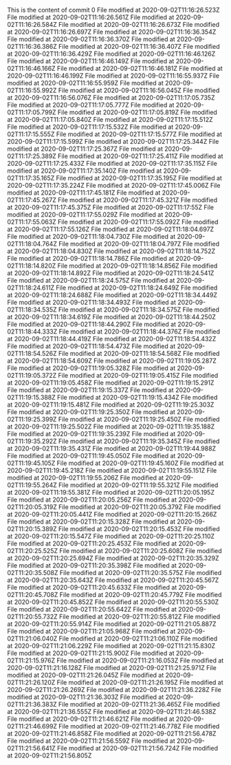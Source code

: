 This is the content of commit 0
File modified at 2020-09-02T11:16:26.523Z
File modified at 2020-09-02T11:16:26.561Z
File modified at 2020-09-02T11:16:26.584Z
File modified at 2020-09-02T11:16:26.673Z
File modified at 2020-09-02T11:16:26.697Z
File modified at 2020-09-02T11:16:36.354Z
File modified at 2020-09-02T11:16:36.370Z
File modified at 2020-09-02T11:16:36.386Z
File modified at 2020-09-02T11:16:36.407Z
File modified at 2020-09-02T11:16:36.429Z
File modified at 2020-09-02T11:16:46.126Z
File modified at 2020-09-02T11:16:46.149Z
File modified at 2020-09-02T11:16:46.166Z
File modified at 2020-09-02T11:16:46.181Z
File modified at 2020-09-02T11:16:46.199Z
File modified at 2020-09-02T11:16:55.937Z
File modified at 2020-09-02T11:16:55.959Z
File modified at 2020-09-02T11:16:55.992Z
File modified at 2020-09-02T11:16:56.045Z
File modified at 2020-09-02T11:16:56.076Z
File modified at 2020-09-02T11:17:05.735Z
File modified at 2020-09-02T11:17:05.777Z
File modified at 2020-09-02T11:17:05.799Z
File modified at 2020-09-02T11:17:05.819Z
File modified at 2020-09-02T11:17:05.840Z
File modified at 2020-09-02T11:17:15.512Z
File modified at 2020-09-02T11:17:15.532Z
File modified at 2020-09-02T11:17:15.555Z
File modified at 2020-09-02T11:17:15.577Z
File modified at 2020-09-02T11:17:15.599Z
File modified at 2020-09-02T11:17:25.344Z
File modified at 2020-09-02T11:17:25.367Z
File modified at 2020-09-02T11:17:25.389Z
File modified at 2020-09-02T11:17:25.411Z
File modified at 2020-09-02T11:17:25.433Z
File modified at 2020-09-02T11:17:35.115Z
File modified at 2020-09-02T11:17:35.140Z
File modified at 2020-09-02T11:17:35.165Z
File modified at 2020-09-02T11:17:35.195Z
File modified at 2020-09-02T11:17:35.224Z
File modified at 2020-09-02T11:17:45.006Z
File modified at 2020-09-02T11:17:45.181Z
File modified at 2020-09-02T11:17:45.267Z
File modified at 2020-09-02T11:17:45.321Z
File modified at 2020-09-02T11:17:45.375Z
File modified at 2020-09-02T11:17:55Z
File modified at 2020-09-02T11:17:55.029Z
File modified at 2020-09-02T11:17:55.063Z
File modified at 2020-09-02T11:17:55.092Z
File modified at 2020-09-02T11:17:55.126Z
File modified at 2020-09-02T11:18:04.697Z
File modified at 2020-09-02T11:18:04.730Z
File modified at 2020-09-02T11:18:04.764Z
File modified at 2020-09-02T11:18:04.797Z
File modified at 2020-09-02T11:18:04.830Z
File modified at 2020-09-02T11:18:14.752Z
File modified at 2020-09-02T11:18:14.786Z
File modified at 2020-09-02T11:18:14.820Z
File modified at 2020-09-02T11:18:14.856Z
File modified at 2020-09-02T11:18:14.892Z
File modified at 2020-09-02T11:18:24.541Z
File modified at 2020-09-02T11:18:24.575Z
File modified at 2020-09-02T11:18:24.611Z
File modified at 2020-09-02T11:18:24.649Z
File modified at 2020-09-02T11:18:24.688Z
File modified at 2020-09-02T11:18:34.449Z
File modified at 2020-09-02T11:18:34.493Z
File modified at 2020-09-02T11:18:34.535Z
File modified at 2020-09-02T11:18:34.575Z
File modified at 2020-09-02T11:18:34.619Z
File modified at 2020-09-02T11:18:44.250Z
File modified at 2020-09-02T11:18:44.290Z
File modified at 2020-09-02T11:18:44.333Z
File modified at 2020-09-02T11:18:44.376Z
File modified at 2020-09-02T11:18:44.419Z
File modified at 2020-09-02T11:18:54.432Z
File modified at 2020-09-02T11:18:54.473Z
File modified at 2020-09-02T11:18:54.526Z
File modified at 2020-09-02T11:18:54.568Z
File modified at 2020-09-02T11:18:54.609Z
File modified at 2020-09-02T11:19:05.287Z
File modified at 2020-09-02T11:19:05.328Z
File modified at 2020-09-02T11:19:05.372Z
File modified at 2020-09-02T11:19:05.415Z
File modified at 2020-09-02T11:19:05.458Z
File modified at 2020-09-02T11:19:15.291Z
File modified at 2020-09-02T11:19:15.337Z
File modified at 2020-09-02T11:19:15.388Z
File modified at 2020-09-02T11:19:15.434Z
File modified at 2020-09-02T11:19:15.481Z
File modified at 2020-09-02T11:19:25.303Z
File modified at 2020-09-02T11:19:25.350Z
File modified at 2020-09-02T11:19:25.399Z
File modified at 2020-09-02T11:19:25.450Z
File modified at 2020-09-02T11:19:25.502Z
File modified at 2020-09-02T11:19:35.188Z
File modified at 2020-09-02T11:19:35.239Z
File modified at 2020-09-02T11:19:35.292Z
File modified at 2020-09-02T11:19:35.345Z
File modified at 2020-09-02T11:19:35.431Z
File modified at 2020-09-02T11:19:44.988Z
File modified at 2020-09-02T11:19:45.050Z
File modified at 2020-09-02T11:19:45.105Z
File modified at 2020-09-02T11:19:45.160Z
File modified at 2020-09-02T11:19:45.218Z
File modified at 2020-09-02T11:19:55.151Z
File modified at 2020-09-02T11:19:55.206Z
File modified at 2020-09-02T11:19:55.264Z
File modified at 2020-09-02T11:19:55.321Z
File modified at 2020-09-02T11:19:55.381Z
File modified at 2020-09-02T11:20:05.195Z
File modified at 2020-09-02T11:20:05.256Z
File modified at 2020-09-02T11:20:05.319Z
File modified at 2020-09-02T11:20:05.379Z
File modified at 2020-09-02T11:20:05.441Z
File modified at 2020-09-02T11:20:15.266Z
File modified at 2020-09-02T11:20:15.328Z
File modified at 2020-09-02T11:20:15.389Z
File modified at 2020-09-02T11:20:15.453Z
File modified at 2020-09-02T11:20:15.547Z
File modified at 2020-09-02T11:20:25.110Z
File modified at 2020-09-02T11:20:25.453Z
File modified at 2020-09-02T11:20:25.525Z
File modified at 2020-09-02T11:20:25.608Z
File modified at 2020-09-02T11:20:25.694Z
File modified at 2020-09-02T11:20:35.329Z
File modified at 2020-09-02T11:20:35.398Z
File modified at 2020-09-02T11:20:35.508Z
File modified at 2020-09-02T11:20:35.575Z
File modified at 2020-09-02T11:20:35.643Z
File modified at 2020-09-02T11:20:45.567Z
File modified at 2020-09-02T11:20:45.633Z
File modified at 2020-09-02T11:20:45.708Z
File modified at 2020-09-02T11:20:45.779Z
File modified at 2020-09-02T11:20:45.852Z
File modified at 2020-09-02T11:20:55.530Z
File modified at 2020-09-02T11:20:55.642Z
File modified at 2020-09-02T11:20:55.732Z
File modified at 2020-09-02T11:20:55.812Z
File modified at 2020-09-02T11:20:55.914Z
File modified at 2020-09-02T11:21:05.887Z
File modified at 2020-09-02T11:21:05.968Z
File modified at 2020-09-02T11:21:06.040Z
File modified at 2020-09-02T11:21:06.110Z
File modified at 2020-09-02T11:21:06.229Z
File modified at 2020-09-02T11:21:15.830Z
File modified at 2020-09-02T11:21:15.900Z
File modified at 2020-09-02T11:21:15.976Z
File modified at 2020-09-02T11:21:16.053Z
File modified at 2020-09-02T11:21:16.128Z
File modified at 2020-09-02T11:21:25.971Z
File modified at 2020-09-02T11:21:26.045Z
File modified at 2020-09-02T11:21:26.120Z
File modified at 2020-09-02T11:21:26.195Z
File modified at 2020-09-02T11:21:26.269Z
File modified at 2020-09-02T11:21:36.228Z
File modified at 2020-09-02T11:21:36.303Z
File modified at 2020-09-02T11:21:36.383Z
File modified at 2020-09-02T11:21:36.465Z
File modified at 2020-09-02T11:21:36.555Z
File modified at 2020-09-02T11:21:46.538Z
File modified at 2020-09-02T11:21:46.621Z
File modified at 2020-09-02T11:21:46.699Z
File modified at 2020-09-02T11:21:46.778Z
File modified at 2020-09-02T11:21:46.858Z
File modified at 2020-09-02T11:21:56.478Z
File modified at 2020-09-02T11:21:56.559Z
File modified at 2020-09-02T11:21:56.641Z
File modified at 2020-09-02T11:21:56.724Z
File modified at 2020-09-02T11:21:56.805Z